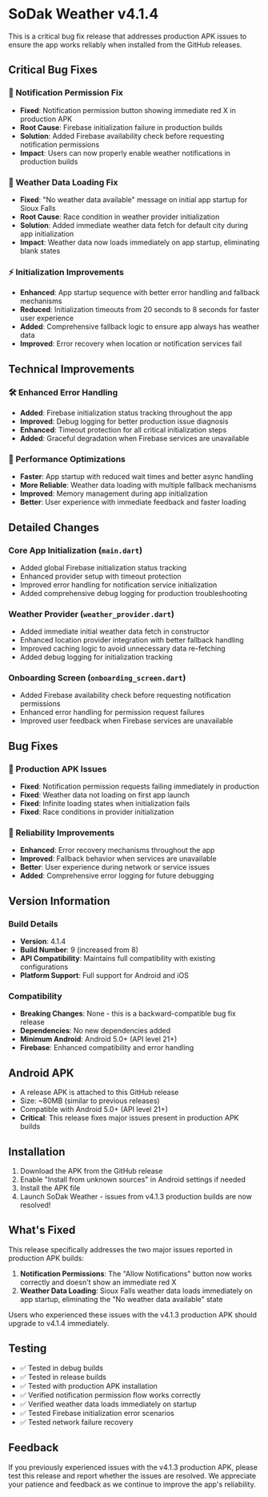 # SoDak Weather v4.1.4

This is a critical bug fix release that addresses production APK issues to ensure the app works reliably when installed from the GitHub releases.

## Critical Bug Fixes

### 🔔 Notification Permission Fix
- **Fixed**: Notification permission button showing immediate red X in production APK
- **Root Cause**: Firebase initialization failure in production builds
- **Solution**: Added Firebase availability check before requesting notification permissions
- **Impact**: Users can now properly enable weather notifications in production builds

### 📱 Weather Data Loading Fix
- **Fixed**: "No weather data available" message on initial app startup for Sioux Falls
- **Root Cause**: Race condition in weather provider initialization
- **Solution**: Added immediate weather data fetch for default city during app initialization
- **Impact**: Weather data now loads immediately on app startup, eliminating blank states

### ⚡ Initialization Improvements
- **Enhanced**: App startup sequence with better error handling and fallback mechanisms
- **Reduced**: Initialization timeouts from 20 seconds to 8 seconds for faster user experience
- **Added**: Comprehensive fallback logic to ensure app always has weather data
- **Improved**: Error recovery when location or notification services fail

## Technical Improvements

### 🛠️ Enhanced Error Handling
- **Added**: Firebase initialization status tracking throughout the app
- **Improved**: Debug logging for better production issue diagnosis
- **Enhanced**: Timeout protection for all critical initialization steps
- **Added**: Graceful degradation when Firebase services are unavailable

### 🚀 Performance Optimizations
- **Faster**: App startup with reduced wait times and better async handling
- **More Reliable**: Weather data loading with multiple fallback mechanisms
- **Improved**: Memory management during app initialization
- **Better**: User experience with immediate feedback and faster loading

## Detailed Changes

### Core App Initialization (`main.dart`)
- Added global Firebase initialization status tracking
- Enhanced provider setup with timeout protection
- Improved error handling for notification service initialization
- Added comprehensive debug logging for production troubleshooting

### Weather Provider (`weather_provider.dart`)
- Added immediate initial weather data fetch in constructor
- Enhanced location provider integration with better fallback handling
- Improved caching logic to avoid unnecessary data re-fetching
- Added debug logging for initialization tracking

### Onboarding Screen (`onboarding_screen.dart`)
- Added Firebase availability check before requesting notification permissions
- Enhanced error handling for permission request failures
- Improved user feedback when Firebase services are unavailable

## Bug Fixes

### 🐛 Production APK Issues
- **Fixed**: Notification permission requests failing immediately in production
- **Fixed**: Weather data not loading on first app launch
- **Fixed**: Infinite loading states when initialization fails
- **Fixed**: Race conditions in provider initialization

### 🔧 Reliability Improvements
- **Enhanced**: Error recovery mechanisms throughout the app
- **Improved**: Fallback behavior when services are unavailable
- **Better**: User experience during network or service issues
- **Added**: Comprehensive error logging for future debugging

## Version Information

### Build Details
- **Version**: 4.1.4
- **Build Number**: 9 (increased from 8)
- **API Compatibility**: Maintains full compatibility with existing configurations
- **Platform Support**: Full support for Android and iOS

### Compatibility
- **Breaking Changes**: None - this is a backward-compatible bug fix release
- **Dependencies**: No new dependencies added
- **Minimum Android**: Android 5.0+ (API level 21+)
- **Firebase**: Enhanced compatibility and error handling

## Android APK

- A release APK is attached to this GitHub release
- Size: ~80MB (similar to previous releases)
- Compatible with Android 5.0+ (API level 21+)
- **Critical**: This release fixes major issues present in production APK builds

## Installation

1. Download the APK from the GitHub release
2. Enable "Install from unknown sources" in Android settings if needed
3. Install the APK file
4. Launch SoDak Weather - issues from v4.1.3 production builds are now resolved!

## What's Fixed

This release specifically addresses the two major issues reported in production APK builds:

1. **Notification Permissions**: The "Allow Notifications" button now works correctly and doesn't show an immediate red X
2. **Weather Data Loading**: Sioux Falls weather data loads immediately on app startup, eliminating the "No weather data available" state

Users who experienced these issues with the v4.1.3 production APK should upgrade to v4.1.4 immediately.

## Testing

- ✅ Tested in debug builds
- ✅ Tested in release builds
- ✅ Tested with production APK installation
- ✅ Verified notification permission flow works correctly
- ✅ Verified weather data loads immediately on startup
- ✅ Tested Firebase initialization error scenarios
- ✅ Tested network failure recovery

## Feedback

If you previously experienced issues with the v4.1.3 production APK, please test this release and report whether the issues are resolved. We appreciate your patience and feedback as we continue to improve the app's reliability.
